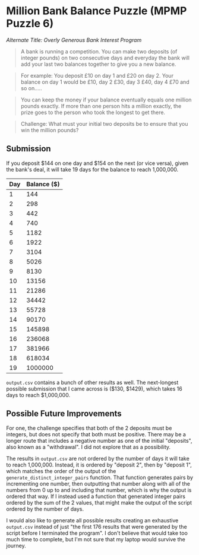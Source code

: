 # Million Bank Balance Puzzle (MPMP Puzzle 6)

_Alternate Title: Overly Generous Bank Interest Program_

> A bank is running a competition. You can make two deposits (of integer pounds)
> on two consecutive days and everyday the bank will add your last two balances
> together to give you a new balance.

> For example: You deposit £10 on day 1 and £20 on day 2. Your balance on day 1
> would be £10, day 2 £30, day 3 £40, day 4 £70 and so on.....

> You can keep the money if your balance eventually equals one million pounds
> exactly. If more than one person hits a million exactly, the prize goes to the
> person who took the longest to get there.

> Challenge: What must your initial two deposits be to ensure that you
> win the million pounds?


## Submission

If you deposit $144 on one day and $154 on the next (or vice versa), given the
bank's deal, it will take 19 days for the balance to reach 1,000,000.

| Day | Balance ($) |
| --- | ----------- |
| 1   | 144         |
| 2   | 298         |
| 3   | 442         |
| 4   | 740         |
| 5   | 1182        |
| 6   | 1922        |
| 7   | 3104        |
| 8   | 5026        |
| 9   | 8130        |
| 10  | 13156       |
| 11  | 21286       |
| 12  | 34442       |
| 13  | 55728       |
| 14  | 90170       |
| 15  | 145898      |
| 16  | 236068      |
| 17  | 381966      |
| 18  | 618034      |
| 19  | 1000000     |

`output.csv` contains a bunch of other results as well. The next-longest
possible submission that I came across is ($130, $1429), which takes 16 days to
reach $1,000,000.


## Possible Future Improvements

For one, the challenge specifies that both of the 2 deposits must be integers,
but does not specify that both must be positive. There may be a longer route
that includes a negative number as one of the initial "deposits", also known as
a "withdrawal". I did not explore that as a possibility.

The results in `output.csv` are not ordered by the number of days it will take
to reach 1,000,000. Instead, it is ordered by "deposit 2", then by "deposit 1",
which matches the order of the output of the `generate_distinct_integer_pairs`
function. That function generates pairs by incrementing one number, then
outputting that number along with all of the numbers from 0 up to and including
that number, which is why the output is ordered that way. If I instead used a
function that generated integer pairs ordered by the sum of the 2 values, that
might make the output of the script ordered by the number of days.

I would also like to generate all possible results creating an exhaustive
`output.csv` instead of just "the first 176 results that were generated by the
script before I terminated the program". I don't believe that would take too
much time to complete, but I'm not sure that my laptop would survive the
journey.
